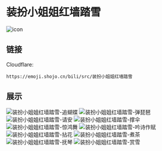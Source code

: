 # 装扮小姐姐红墙踏雪
![icon](https://emoji.shojo.cn/bili/src/装扮小姐姐红墙踏雪/icon.png)
## 链接
Cloudflare:
```
https://emoji.shojo.cn/bili/src/装扮小姐姐红墙踏雪
```
## 展示
![装扮小姐姐红墙踏雪-追蝴蝶](https://emoji.shojo.cn/bili/src/装扮小姐姐红墙踏雪/装扮小姐姐红墙踏雪-追蝴蝶.png)
![装扮小姐姐红墙踏雪-弹琵琶](https://emoji.shojo.cn/bili/src/装扮小姐姐红墙踏雪/装扮小姐姐红墙踏雪-弹琵琶.png)
![装扮小姐姐红墙踏雪-请安](https://emoji.shojo.cn/bili/src/装扮小姐姐红墙踏雪/装扮小姐姐红墙踏雪-请安.png)
![装扮小姐姐红墙踏雪-撑伞](https://emoji.shojo.cn/bili/src/装扮小姐姐红墙踏雪/装扮小姐姐红墙踏雪-撑伞.png)
![装扮小姐姐红墙踏雪-惊鸿舞](https://emoji.shojo.cn/bili/src/装扮小姐姐红墙踏雪/装扮小姐姐红墙踏雪-惊鸿舞.png)
![装扮小姐姐红墙踏雪-吟诗作赋](https://emoji.shojo.cn/bili/src/装扮小姐姐红墙踏雪/装扮小姐姐红墙踏雪-吟诗作赋.png)
![装扮小姐姐红墙踏雪-拈花](https://emoji.shojo.cn/bili/src/装扮小姐姐红墙踏雪/装扮小姐姐红墙踏雪-拈花.png)
![装扮小姐姐红墙踏雪-煮茶](https://emoji.shojo.cn/bili/src/装扮小姐姐红墙踏雪/装扮小姐姐红墙踏雪-煮茶.png)
![装扮小姐姐红墙踏雪-抚琴](https://emoji.shojo.cn/bili/src/装扮小姐姐红墙踏雪/装扮小姐姐红墙踏雪-抚琴.png)
![装扮小姐姐红墙踏雪-赏雪](https://emoji.shojo.cn/bili/src/装扮小姐姐红墙踏雪/装扮小姐姐红墙踏雪-赏雪.png)
